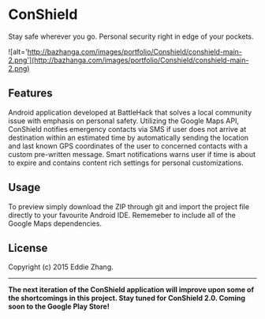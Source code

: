 ConShield
===========

Stay safe wherever you go. Personal security right in edge of your pockets.

![alt='http://bazhanga.com/images/portfolio/Conshield/conshield-main-2.png'](http://bazhanga.com/images/portfolio/Conshield/conshield-main-2.png)

Features
------------

Android application developed at BattleHack that solves a local community issue with emphasis on personal safety.
Utilizing the Google Maps API, ConShield notifies emergency contacts via SMS if user does not arrive at destination
within an estimated time by automatically sending the location and last known GPS coordinates of the user to concerned 
contacts with a custom pre-written message. Smart notifications warns user if time is about to expire and contains content 
rich settings for personal customizations. 

Usage
------------

To preview simply download the ZIP through git and import the project file directly to your favourite Android IDE. Rememeber to include all of the Google Maps dependencies.

License
-------------
Copyright (c) 2015 Eddie Zhang.

_________________________

**The next iteration of the ConShield application will improve upon some of the shortcomings in this project. Stay tuned for ConShield 2.0. Coming soon to the Google Play Store!**
